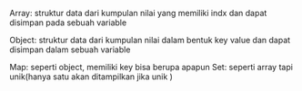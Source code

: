 Array:
struktur data dari kumpulan nilai yang memiliki indx dan dapat disimpan pada sebuah variable

Object:
struktur data dari kumpulan nilai dalam bentuk key value dan dapat disimpan dalam sebuah variable

Map: seperti object, memiliki key bisa berupa apapun
Set: seperti array tapi unik(hanya satu akan ditampilkan jika unik )
